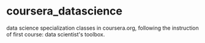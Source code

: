 # coursera_datascience
data science specialization classes in coursera.org, following the instruction of first course: data scientist's toolbox.
